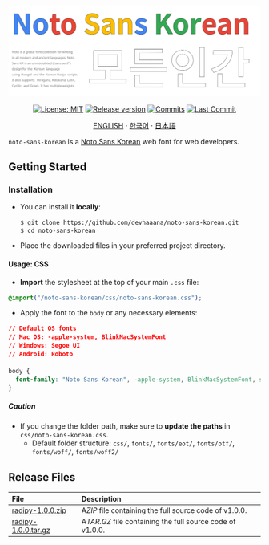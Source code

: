 <div align="center">

[![Banner](./images/banner.svg)](#readme)

[![License: MIT](https://img.shields.io/badge/License-MIT-yellow.svg?style=for-the-badge)](LICENSE "License")
[![Release version](https://img.shields.io/github/release/devhaaana/noto-sans-korean.svg?label=Download&style=for-the-badge)](#release-files "Release Files")
[![Commits](https://img.shields.io/github/commit-activity/y/devhaaana/noto-sans-korean.svg?label=commits&style=for-the-badge)](https://github.com/devhaaana/radipy/commits "Commit History")
[![Last Commit](https://img.shields.io/github/last-commit/devhaaana/noto-sans-korean.svg?label=&style=for-the-badge&display_timestamp=committer)](https://github.com/devhaaana/radipy/pulse/monthly "Last Commit")

</div>

<div align="center">

[ENGLISH](/README.md)  ·  [한국어](/documents/README-KR.md)  ·  [日本語](/documents/README-JP.md)

</div>

`noto-sans-korean` is a [Noto Sans Korean](https://fonts.google.com/noto/specimen/Noto+Sans+KR) web font for web developers.

## Getting Started

### Installation

- You can install it **locally**:
  ```console
  $ git clone https://github.com/devhaaana/noto-sans-korean.git
  $ cd noto-sans-korean
  ```
- Place the downloaded files in your preferred project directory.

#### Usage: CSS

- **Import** the stylesheet at the top of your main `.css` file:

```css
@import("/noto-sans-korean/css/noto-sans-korean.css");
```

- Apply the font to the `body` or any necessary elements:

```css
// Default OS fonts
// Mac OS: -apple-system, BlinkMacSystemFont
// Windows: Segoe UI
// Android: Roboto

body {
  font-family: "Noto Sans Korean", -apple-system, BlinkMacSystemFont, system-ui, "Helvetica Neue", "Segoe UI", Roboto, "Malgun Gothic", Helvetica, Arial, sans-serif;
}
```

##### Caution

- If you change the folder path, make sure to **update the paths** in `css/noto-sans-korean.css`.
  - Default folder structure: `css/`, `fonts/`, `fonts/eot/`, `fonts/otf/`, `fonts/woff/`, `fonts/woff2/`

## Release Files

| File                 | Description                                                 |
| :------------------- | :---------------------------------------------------------- |
| [radipy-1.0.0.zip](https://github.com/devhaaana/noto-sans-korean/archive/refs/tags/v1.0.0.zip)    | A*ZIP* file containing the full source code of v1.0.0.    |
| [radipy-1.0.0.tar.gz](https://github.com/devhaaana/noto-sans-korean/archive/refs/tags/v1.0.0.tar.gz) | A*TAR.GZ* file containing the full source code of v1.0.0. |
